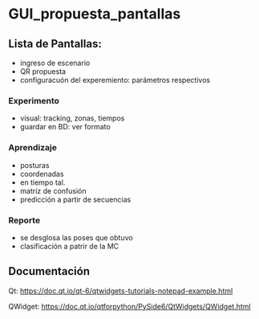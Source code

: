# GUI_propuesta_pantallas
## Lista de Pantallas:
- ingreso de escenario
- QR propuesta
- configuracuón del experemiento: parámetros respectivos

### Experimento
- visual: tracking, zonas, tiempos
- guardar en BD: ver formato 

### Aprendizaje
- posturas
- coordenadas
- en tiempo tal.
- matriz de confusión
- predicción a partir de secuencias

### Reporte
- se desglosa las poses que obtuvo
- clasificación a patrir de la MC

## Documentación 
Qt: https://doc.qt.io/qt-6/qtwidgets-tutorials-notepad-example.html

QWidget: https://doc.qt.io/qtforpython/PySide6/QtWidgets/QWidget.html 


